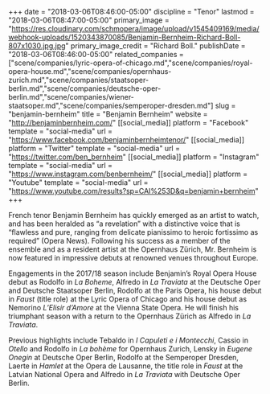+++
date = "2018-03-06T08:46:00-05:00"
discipline = "Tenor"
lastmod = "2018-03-06T08:47:00-05:00"
primary_image = "https://res.cloudinary.com/schmopera/image/upload/v1545409169/media/webhook-uploads/1520343870085/Benjamin-Bernheim-Richard-Boll-807x1030.jpg.jpg"
primary_image_credit = "Richard Boll."
publishDate = "2018-03-06T08:46:00-05:00"
related_companies = ["scene/companies/lyric-opera-of-chicago.md","scene/companies/royal-opera-house.md","scene/companies/opernhaus-zurich.md","scene/companies/staatsoper-berlin.md","scene/companies/deutsche-oper-berlin.md","scene/companies/wiener-staatsoper.md","scene/companies/semperoper-dresden.md"]
slug = "benjamin-bernheim"
title = "Benjamin Bernheim"
website = "http://benjaminbernheim.com/"
[[social_media]]
platform = "Facebook"
template = "social-media"
url = "https://www.facebook.com/benjaminbernheimtenor/"
[[social_media]]
platform = "Twitter"
template = "social-media"
url = "https://twitter.com/ben_bernheim"
[[social_media]]
platform = "Instagram"
template = "social-media"
url = "https://www.instagram.com/benbernheim/"
[[social_media]]
platform = "Youtube"
template = "social-media"
url = "https://www.youtube.com/results?sp=CAI%253D&q=benjamin+bernheim"
+++

French tenor Benjamin Bernheim has quickly emerged as an artist to watch, and has been heralded as “a revelation” with a distinctive voice that is “flawless and pure, ranging from delicate pianissimo to heroic fortissimo as required” (Opera News). Following his success as a member of the ensemble and as a resident artist at the Opernhaus Zürich, Mr. Bernheim is now featured in impressive debuts at renowned venues throughout Europe.

Engagements in the 2017/18 season include Benjamin’s Royal Opera House debut as Rodolfo in *La Boheme*, Alfredo in *La Traviata* at the Deutsche Oper and Deutsche Staatsoper Berlin, Rodolfo at the Paris Opera, his house debut in *Faust* (title role) at the Lyric Opera of Chicago and his house debut as Nemorino *L’Elisir d’Amore* at the Vienna State Opera. He will finish his triumphant season with a return to the Opernhaus Zürich as Alfredo in *La Traviata*.

Previous highlights include Tebaldo in *I Capuleti e i Montecchi*, Cassio in *Otello* and Rodolfo in *La bohème* for Opernhaus Zurich, Lensky in *Eugene Onegin* at Deutsche Oper Berlin, Rodolfo at the Semperoper Dresden, Laerte in *Hamlet* at the Opera de Lausanne, the title role in *Faust* at the Latvian National Opera and Alfredo in *La Traviata* with Deutsche Oper Berlin.

